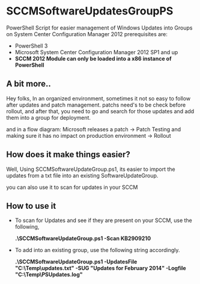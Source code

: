SCCMSoftwareUpdatesGroupPS
====================
PowerShell Script for easier management of Windows Updates into Groups on System Center Configuration Manager 2012
prerequisites are:
- PowerShell 3
- Microsoft System Center Configuration Manager 2012 SP1 and up
- **SCCM 2012 Module can only be loaded into a x86 instance of PowerShell**

A bit more..
-----------------
Hey folks,
In an organized environment, sometimes it not so easy to follow after updates and patch management.
patchs need's to be check before rollout, and after that, you need to go and search for those updates and add them into a group for deployment.

and in a flow diagram:
Microsoft releases a patch ->  Patch Testing and making sure it has no impact on production environment -> Rollout

How does it make things easier?
-------------------------------
Well, Using SCCMSoftwareUpdateGroup.ps1, its easier to import the updates from a txt file into an existing SoftwareUpdateGroup.

you can also use it to scan for updates in your SCCM

How to use it
---------------------------

- To scan for Updates and see if they are present on your SCCM, use the following,

  **.\SCCMSoftwareUpdateGroup.ps1 -Scan KB2909210**

- To add into an existing group, use the following string accordingly.

  **.\SCCMSoftwareUpdateGroup.ps1 -UpdatesFile "C:\Temp\updates.txt" -SUG "Updates for February 2014" -Logfile "C:\Temp\PSUpdates.log"**

